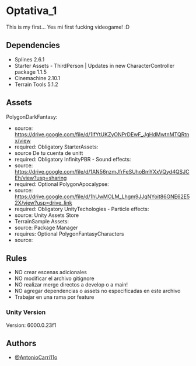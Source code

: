 
# Optativa_1

This is my first... Yes mi first fucking videogame! :D

## Dependencies

 - Splines 2.6.1
 - Starter Assets - ThirdPerson | Updates in new CharacterController package 1.1.5
 - Cinemachine 2.10.1
 - Terrain Tools 5.1.2

## Assets
PolygonDarkFantasy:
- source: https://drive.google.com/file/d/1IfYtUKZyONPrDEwF_JgHdMwtnMTQRtnx/view
- required: Obligatory
StarterAssets:
- source De tu cuenta de unitt
- required: Obligatory
InfinityPBR - Sound effects:
- source: https://drive.google.com/file/d/1AN56nzmJfrFeSUhoBmYXxVQyd4QSJCEh/view?usp=sharing
- required: Optional
PolygonApocalypse:
- source: https://drive.google.com/file/d/1hUwMOLM_Lhgm9JJqNYoit86GNE62E52X/view?usp=drive_link
- required: Obligatory
UnityTechologies - Particle effects: 
- source: Unity Assets Store
- TerrainSample Assets: 
- source: Package Manager
- requires: Optional
PolygonFantasyCharacters
- source: 

## Rules

- NO crear escenas adicionales
- NO modificar el archivo gitignore
- NO realizar merge directos a develop o a main!
- NO agregar dependencias o assets no especificadas en este archivo
- Trabajar en una rama por feature
### Unity Version
Version: 6000.0.23f1
## Authors

- [@AntonioCarri11o](https://www.github.com/AntonioCarri11o)

